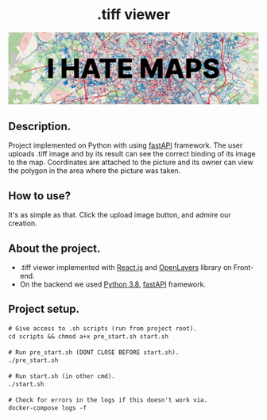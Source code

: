 <h1 align="center">.tiff viewer</h1>

<p align="center"><img src="./readme_assets/PIC2.png"></p>

## Description.
Project implemented on Python with using [fastAPI](https://fastapi.tiangolo.com/) framework. The user uploads .tiff
image and by its result can see the correct binding of its image to the map. Coordinates are attached to the picture and
its owner can view the polygon in the area where the picture was taken.

## How to use?
It's as simple as that. Click the upload image button, and admire our creation.

## About the project.
- .tiff viewer implemented with [React.js](https://react.dev/) and [OpenLayers](https://openlayers.org/) library on Front-end.
- On the backend we used [Python 3.8](https://www.python.org/), [fastAPI](https://fastapi.tiangolo.com/) framework.

## Project setup.
```
# Give access to .sh scripts (run from project root).
cd scripts && chmod a+x pre_start.sh start.sh

# Run pre_start.sh (DONT CLOSE BEFORE start.sh).
./pre_start.sh

# Run start.sh (in other cmd).
./start.sh

# Check for errors in the logs if this doesn't work via.
docker-compose logs -f
```